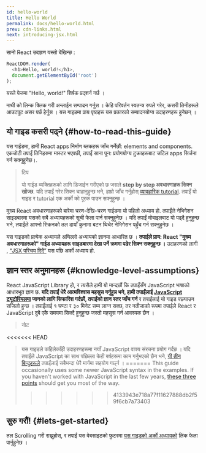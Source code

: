 ```yaml
---
id: hello-world
title: Hello World
permalink: docs/hello-world.html
prev: cdn-links.html
next: introducing-jsx.html
---
```


सानो React उदाह्रण यस्तो देखिन्छ : 

```js
ReactDOM.render(
  <h1>Hello, world!</h1>,
  document.getElementById('root')
);
```

यस्ले पेजमा "Hello, world!" शिर्षक प्रद्शर्न गर्छ । 

[](codepen://hello-world)


माथी को लिन्क क्लिक गरी अन्लाईन सम्पादन गर्नुस ।  केहि परिवर्तन स्वतन्त्र रुपले गरेर, कसरी तिनीहरूले आउटपुट असर पर्छ हेर्नुस । यस गाइडमा प्राय पृष्ठहरू यस प्रकारको सम्पादनयोग्य उदाहरणहरू हुनेछन् ।


## यो गाइड कसरी पढ्ने {#how-to-read-this-guide}

यस गाईडमा, हामी React apps निर्माण ब्लकहरू जाँच गर्नेछौं: elements and components. एकचोटी तपाईं तिनिहरुमा मास्टर भएपछी, तपाईं साना पुन: प्रयोगयोग्य टुक्राहरूबाट जटिल apps सिर्जना गर्न सक्नुहुनेछ।.

>टिप
>
>यो गाईड व्यक्तिहरूको लागि डिजाईन गरीएको छ जसले **step by step अवधारणाहरू सिक्न खोज्छ**. यदि तपाईं गरेर सिक्न चाहानुहुन्छ भने, हाम्रो जाँच गर्नुहोस् [व्यावहारिक tutorial](/tutorial/tutorial.html). तपाइँ यो गाइड र tutorial एक अर्को को पूरक पाउन सक्नुहुन्छ ।

मुख्य React अवधारणाहरूको बारेमा चरण-देखि-चरण गाईडमा यो पहिलो अध्याय हो. तपाईंले नेभिगेशन साइडबारमा यसको सबै अध्यायहरूको सूची फेला पार्न सक्नुहुनेछ । यदि तपाईं मोबाइलबाट यो पढ्दै हुनुहुन्छ भने, तपाईंले आफ्नो स्क्रिनको तल दायाँ कुनामा बटन थिचेर नेभिगेसन पहुँच गर्न सक्नुहुनेछ । 

यस गाइडको प्रत्येक अध्यायले अघिल्लो अध्यायको ज्ञानमा आधारित छ ।  **तपाईले प्राय: React "मुख्य अवधारणाहरूको" गाईड अध्यायहरू साइडबारमा देखा पर्ने क्रममा पढेर सिक्न सक्नुहुन्छ ।** उदाहरणको लागी
, [“JSX परिचय दिदै”](/docs/introducing-jsx.html) यस पछि अर्को अध्याय हो.

## ज्ञान स्तर अनुमानहरू {#knowledge-level-assumptions}

React JavaScript Library हो, र त्यसैले हामी यो मान्दछौं कि तपाइँसँग JavaScript भाषाको आधारभूत ज्ञान छ. **यदि तपाईं धेरै आत्मविश्वास महसुस गर्नुहुन्न भने, हामी तपाईंलाई [JavaScript ट्यूटोरियलमा](https://developer.mozilla.org/en-US/docs/Web/JavaScript/A_re-introduction_to_JavaScript) जानको लागि सिफारिश गर्दछौं, तपाईंको ज्ञान स्तर जाँच गर्न** र तपाईंलाई यो गाइड पछ्याउन सजिलो हुन्छ । तपाईंलाई १ घण्टा र ३० मिनेट सम्म लाग्न सक्छ, तर नतीजाको रूपमा तपाईले React र JavaScript दुबै एकै समयमा सिक्दै हुनुहुन्छ जस्तो महसुस गर्न आवश्यक छैन ।

>नोट
>
<<<<<<< HEAD
>यस गाइडले कहिलेकाँही उदाहरणहरूमा नयाँ JavaScript वाक्य संरचना प्रयोग गर्दछ । यदि तपाईंले JavaScript का साथ पछिल्ला केही बर्षहरूमा काम गर्नुभएको छैन भने, [यी तीन बिन्दुहरूले](https://gist.github.com/gaearon/683e676101005de0add59e8bb345340c) तपाईंलाई सबैभन्दा धेरै मार्गमा सहयोग गर्छ्न । 
=======
>This guide occasionally uses some newer JavaScript syntax in the examples. If you haven't worked with JavaScript in the last few years, [these three points](https://gist.github.com/gaearon/683e676101005de0add59e8bb345340c) should get you most of the way.
>>>>>>> 4133943e718a77f11627888db2f59f6cb7a73403


## सुरु गरौं! {#lets-get-started}

तल Scrolling गरी राख्नुहोस्, र तपाईं यस वेबसाइटको फुटरमा [यस गाइडको अर्को अध्यायको](/docs/introducing-jsx.html) लिंक फेला पार्नुहुनेछ । 


